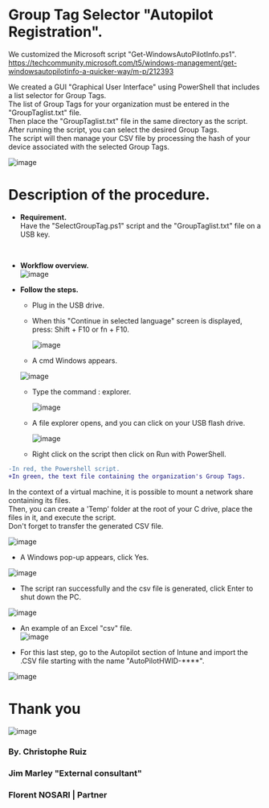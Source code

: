 # Group Tag Selector "Autopilot Registration". 

We customized the Microsoft script "Get-WindowsAutoPilotInfo.ps1".<br />
https://techcommunity.microsoft.com/t5/windows-management/get-windowsautopilotinfo-a-quicker-way/m-p/212393<br />

We created a GUI "Graphical User Interface" using PowerShell that includes a list selector for Group Tags.<br />
The list of Group Tags for your organization must be entered in the "GroupTaglist.txt" file.<br />
Then place the "GroupTaglist.txt" file in the same directory as the script.<br /> 
After running the script, you can select the desired Group Tags.<br /> 
The script will then manage your CSV file by processing the hash of your device associated with the selected Group Tags.<br />

![image](https://github.com/EasyCenterCorpConsulting/GroupTagSelector_AddAutoPilot_Intune/assets/136331253/8f0d986a-29e4-4200-9ada-4cf60ccff58e)


# Description of the procedure.
- **Requirement.**<br />
Have the "SelectGroupTag.ps1" script and the "GroupTaglist.txt" file on a USB key.<br />
<br />

- **Workflow overview.**<br />
![image](https://github.com/EasyCenterCorpConsulting/GroupTagSelector_AddAutoPilot_Intune/assets/136331253/a1d10fcd-e5ba-4894-aee1-c034378bc081)

- **Follow the steps.**<br />
     - Plug in the USB drive.<br />
     - When this "Continue in selected language" screen is displayed, press: Shift + F10 or fn + F10.<br />
   
       ![image](https://github.com/EasyCenterCorpConsulting/GroupTagSelector_AddAutoPilot_Intune/assets/136331253/952e060d-eda1-4414-b89f-946b0e62d383)
       
       
     - A cmd Windows appears.<br />
       

     ![image](https://github.com/EasyCenterCorpConsulting/GroupTagSelector_AddAutoPilot_Intune/assets/136331253/f4f34c20-4936-40b7-852a-7c5294e5ab65)

     - Type the command : explorer. <br />
     
        ![image](https://github.com/EasyCenterCorpConsulting/GroupTagSelector_AddAutoPilot_Intune/assets/136331253/6f8fdbbc-73c4-4a89-b514-6bfb3af94533)
        
     - A file explorer opens, and you can click on your USB flash drive.<br />

        ![image](https://github.com/EasyCenterCorpConsulting/GroupTagSelector_AddAutoPilot_Intune/assets/136331253/7cfb10e3-88d7-475a-843d-ae1f49a06836)
        
    - Right click on the script then click on Run with PowerShell.<br />
    
 ```diff 
 -In red, the Powershell script.
 +In green, the text file containing the organization's Group Tags.
``` 
In the context of a virtual machine, it is possible to mount a network share containing its files.<br />
Then, you can create a 'Temp' folder at the root of your C drive, place the files in it, and execute the script.<br />
Don't forget to transfer the generated CSV file.<br />
      
   ![image](https://github.com/EasyCenterCorpConsulting/GroupTagSelector_AddAutoPilot_Intune/assets/136331253/0576fcd0-84a1-469e-8c49-578e137f7d71)
 
- A Windows pop-up appears, click Yes.<br />

 ![image](https://github.com/EasyCenterCorpConsulting/GroupTagSelector_AddAutoPilot_Intune/assets/136331253/fb9caa5f-edfb-483d-ae37-cc9c25c73033)
 
 - The script ran successfully and the csv file is generated, click Enter to shut down the PC.<br />

![image](https://github.com/EasyCenterCorpConsulting/GroupTagSelector_AddAutoPilot_Intune/assets/136331253/f7d145b1-3428-42a1-9f37-c0c8404be4d9)


 - An example of an Excel "csv" file.<br />
![image](https://github.com/EasyCenterCorpConsulting/GroupTagSelector_AddAutoPilot_Intune/assets/136331253/85d89fac-1254-4154-8913-4bf0ac895db0)


-    For this last step, go to the Autopilot section of Intune and import the .CSV file starting with the name "AutoPilotHWID-****".<br />

![image](https://github.com/EasyCenterCorpConsulting/GroupTagSelector_AddAutoPilot_Intune/assets/136331253/7a25a584-2f21-4dc0-82a3-8564f12128df)


# Thank you<br />

![image](https://github.com/EasyCenterCorpConsulting/GroupTagSelector_AddAutoPilot_Intune/assets/136331253/7f76ed22-faa2-4dfa-9652-57f22187d213)

### By. Christophe Ruiz<br />  
### Jim Marley "External consultant"<br />
### Florent NOSARI | Partner<br />
